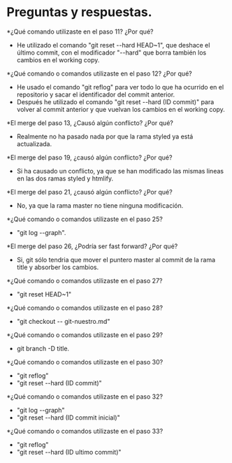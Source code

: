 # Preguntas y respuestas.

*¿Qué comando utilizaste en el paso 11? ¿Por qué?

- He utilizado el comando "git reset --hard HEAD~1", que deshace el último commit, con el modificador "--hard" que borra también los cambios en el working copy. 

*¿Qué comando o comandos utilizaste en el paso 12? ¿Por qué?

- He usado el comando "git reflog" para ver todo lo que ha ocurrido en el repositorio y sacar el identificador del commit anterior.
- Después he utilizado el comando "git reset --hard (ID commit)" para volver al commit anterior y que vuelvan los cambios en el working copy. 

*El merge del paso 13, ¿Causó algún conflicto? ¿Por qué?

- Realmente no ha pasado nada por que la rama styled ya está actualizada.

*El merge del paso 19, ¿causó algún conflicto? ¿Por qué?

- Si ha causado un conflicto, ya que se han modificado las mismas lineas en las dos ramas styled y htmlify.

*El merge del paso 21, ¿causó algún conflicto? ¿Por qué?

- No, ya que la rama master no tiene ninguna modificación. 

*¿Qué comando o comandos utilizaste en el paso 25?

- "git log --graph".

*El merge del paso 26, ¿Podría ser fast forward? ¿Por qué?

- Si, git sólo tendria que mover el puntero master al commit de la rama title y absorber los cambios.

*¿Qué comando o comandos utilizaste en el paso 27?

- "git reset HEAD~1"

*¿Qué comando o comandos utilizaste en el paso 28?

- "git checkout -- git-nuestro.md"

*¿Qué comando o comandos utilizaste en el paso 29?

- git branch -D title.

*¿Qué comando o comandos utilizaste en el paso 30?

- "git reflog"
- "git reset --hard (ID commit)"

*¿Qué comando o comandos utilizaste en el paso 32?

- "git log --graph"
- "git reset --hard (ID commit inicial)"

*¿Qué comando o comandos utilizaste en el paso 33?

- "git reflog"
- "git reset --hard (ID ultimo commit)"




